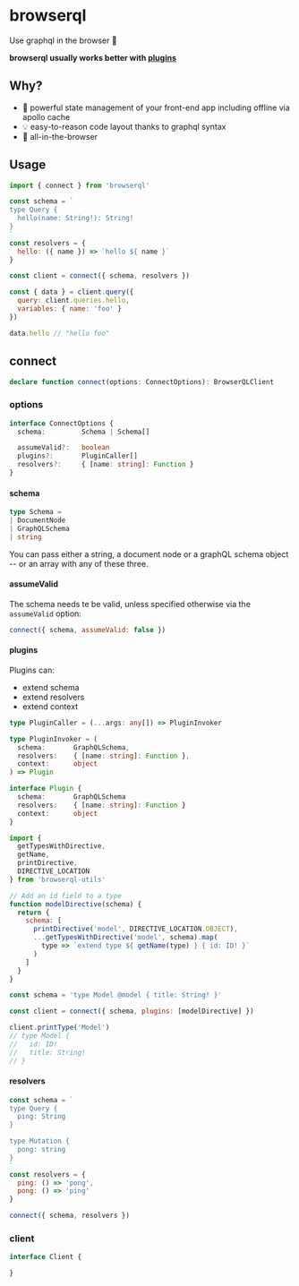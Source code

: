 browserql
===

Use graphql in the browser 🚀

**browserql usually works better with [plugins](/plugins.md)**

## Why?

- 💪 powerful state management of your front-end app including offline via apollo cache
- 💡 easy-to-reason code layout thanks to graphql syntax
- 🤩 all-in-the-browser

## Usage

```js
import { connect } from 'browserql'

const schema = `
type Query {
  hello(name: String!): String!
}
`
const resolvers = {
  hello: ({ name }) => `hello ${ name }`
}

const client = connect({ schema, resolvers })

const { data } = client.query({
  query: client.queries.hello,
  variables: { name: 'foo' }
})

data.hello // "hello foo"
```

## connect

```ts
declare function connect(options: ConnectOptions): BrowserQLClient
```

### options

```ts
interface ConnectOptions {
  schema:         Schema | Schema[]

  assumeValid?:   boolean
  plugins?:       PluginCaller[]
  resolvers?:     { [name: string]: Function }
}
```

#### schema

```ts
type Schema =
| DocumentNode
| GraphQLSchema
| string
```

You can pass either a string, a document node or a graphQL schema object -- or an array with any of these three.

#### assumeValid

The schema needs te be valid, unless specified otherwise via the `assumeValid` option:

```js
connect({ schema, assumeValid: false })
```

#### plugins

Plugins can:

- extend schema
- extend resolvers
- extend context

```ts
type PluginCaller = (...args: any[]) => PluginInvoker

type PluginInvoker = (
  schema:       GraphQLSchema,
  resolvers:    { [name: string]: Function },
  context:      object
) => Plugin

interface Plugin {
  schema:       GraphQLSchema
  resolvers:    { [name: string]: Function }
  context:      object
}
```

```js
import {
  getTypesWithDirective,
  getName,
  printDirective,
  DIRECTIVE_LOCATION
} from 'browserql-utils'

// Add an id field to a type
function modelDirective(schema) {
  return {
    schema: [
      printDirective('model', DIRECTIVE_LOCATION.OBJECT),
      ...getTypesWithDirective('model', schema).map(
        type => `extend type ${ getName(type) } { id: ID! }`
      )
    ]
  }
}

const schema = 'type Model @model { title: String! }'

const client = connect({ schema, plugins: [modelDirective] })

client.printType('Model')
// type Model {
//   id: ID!
//   title: String!
// }
```

#### resolvers

```js
const schema = `
type Query {
  ping: String
}

type Mutation {
  pong: string
}
`
const resolvers = {
  ping: () => 'pong',
  pong: () => 'ping'
}

connect({ schema, resolvers })
```

### client

```ts
interface Client {

}
```
